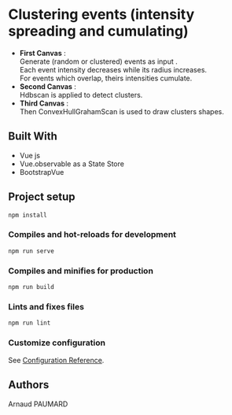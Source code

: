 # Clustering events (intensity spreading and cumulating)

- **First Canvas** :   
Generate (random or clustered) events as input .   
Each event intensity decreases while its radius increases.    
For events which overlap, theirs intensities cumulate.   
- **Second Canvas** :  
Hdbscan is applied to detect clusters. 
- **Third Canvas** :  
Then ConvexHullGrahamScan is used to draw clusters shapes.    

## Built With

- Vue js
- Vue.observable as a State Store
- BootstrapVue

## Project setup
```
npm install
```

### Compiles and hot-reloads for development
```
npm run serve
```

### Compiles and minifies for production
```
npm run build
```

### Lints and fixes files
```
npm run lint
```

### Customize configuration
See [Configuration Reference](https://cli.vuejs.org/config/).

## Authors
Arnaud PAUMARD
